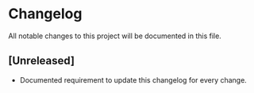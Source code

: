 # Changelog

All notable changes to this project will be documented in this file.

## [Unreleased]
- Documented requirement to update this changelog for every change.
